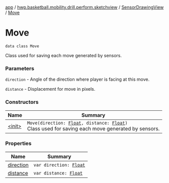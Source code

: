 [app](../../../index.md) / [hwp.basketball.mobility.drill.perform.sketchview](../../index.md) / [SensorDrawingView](../index.md) / [Move](.)

# Move

`data class Move`

Class used for saving each move generated by sensors.

### Parameters

`direction` - Angle of the direction where player is facing at this move.

`distance` - Displacement for move in pixels.

### Constructors

| Name | Summary |
|---|---|
| [&lt;init&gt;](-init-.md) | `Move(direction: `[`Float`](https://kotlinlang.org/api/latest/jvm/stdlib/kotlin/-float/index.html)`, distance: `[`Float`](https://kotlinlang.org/api/latest/jvm/stdlib/kotlin/-float/index.html)`)`<br>Class used for saving each move generated by sensors. |

### Properties

| Name | Summary |
|---|---|
| [direction](direction.md) | `var direction: `[`Float`](https://kotlinlang.org/api/latest/jvm/stdlib/kotlin/-float/index.html) |
| [distance](distance.md) | `var distance: `[`Float`](https://kotlinlang.org/api/latest/jvm/stdlib/kotlin/-float/index.html) |
